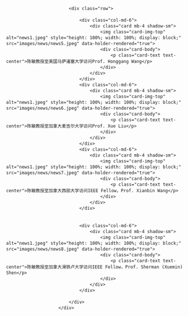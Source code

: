 ﻿<div class="container">


							<div class="row">

								<div class="col-md-6">
									<div class="card mb-4 shadow-sm">
										<img class="card-img-top"  alt="news1.jpeg" style="height: 100%; width: 100%; display: block;" src="images/news/news5.jpeg" data-holder-rendered="true">
										<div class="card-body">
											<p class="card-text text-center">陈敏教授至美国马萨诸塞大学访问Prof. Honggang Wang</p>
										</div>
									</div>
								</div>
								<div class="col-md-6">
									<div class="card mb-4 shadow-sm">
										<img class="card-img-top"  alt="news1.jpeg" style="height: 100%; width: 100%; display: block;" src="images/news/news6.jpeg" data-holder-rendered="true">
										<div class="card-body">
											<p class="card-text text-center">陈敏教授至加拿大麦吉尔大学访问Prof. Xue Liu</p>
										</div>
									</div>
								</div>
								<div class="col-md-6">
									<div class="card mb-4 shadow-sm">
										<img class="card-img-top"  alt="news1.jpeg" style="height: 100%; width: 100%; display: block;" src="images/news/news7.jpeg" data-holder-rendered="true">
										<div class="card-body">
											<p class="card-text text-center">陈敏教授至加拿大西部大学访问IEEE Fellow，Prof. Xianbin Wang</p>
										</div>
									</div>
								</div>


								<div class="col-md-6">
									<div class="card mb-4 shadow-sm">
										<img class="card-img-top"  alt="news1.jpeg" style="height: 100%; width: 100%; display: block;" src="images/news/news8.jpeg" data-holder-rendered="true">
										<div class="card-body">
											<p class="card-text text-center">陈敏教授至加拿大滑铁卢大学访问IEEE Fellow，Prof. Sherman (Xuemin) Shen</p>
										</div>
									</div>
								</div>

							</div>
						</div>